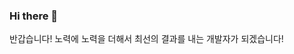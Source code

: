 ### Hi there 👋

반갑습니다! 
노력에 노력을 더해서 최선의 결과를 내는 개발자가 되겠습니다!
<!--
**Mingssssss/Mingssssss** is a ✨ _special_ ✨ repository because its `README.md` (this file) appears on your GitHub profile.

Here are some ideas to get you started:

- 🔭 I’m currently working on ...
- 🌱 I’m currently learning ...
- 👯 I’m looking to collaborate on ...
- 🤔 I’m looking for help with ...
- 💬 Ask me about ...
- 📫 How to reach me: ...
- 😄 Pronouns: ...
- ⚡ Fun fact: ...
-->

